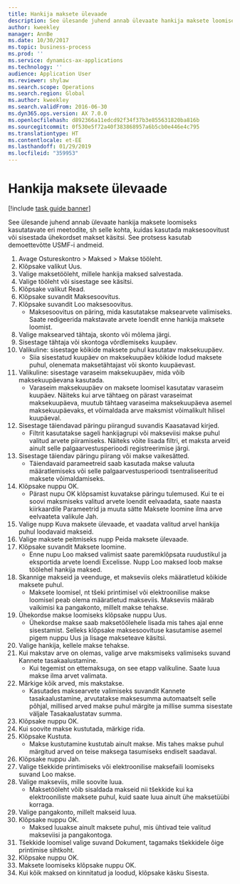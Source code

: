 ```yaml
---
title: Hankija maksete ülevaade
description: See ülesande juhend annab ülevaate hankija maksete loomiseks kasutatavate eri meetodite, sh selle kohta, kuidas kasutada maksesoovitust või sisestada ühekordset makset käsitsi.
author: kweekley
manager: AnnBe
ms.date: 10/30/2017
ms.topic: business-process
ms.prod: ''
ms.service: dynamics-ax-applications
ms.technology: ''
audience: Application User
ms.reviewer: shylaw
ms.search.scope: Operations
ms.search.region: Global
ms.author: kweekley
ms.search.validFrom: 2016-06-30
ms.dyn365.ops.version: AX 7.0.0
ms.openlocfilehash: d892366a11edcd92f34f37b3e855631820ba816b
ms.sourcegitcommit: 0f530e5f72a40f383868957a6b5cb0e446e4c795
ms.translationtype: HT
ms.contentlocale: et-EE
ms.lasthandoff: 01/29/2019
ms.locfileid: "359953"
---
```

# <a name="vendor-payment-overview"></a>Hankija maksete ülevaade

[!include [task guide banner](../../includes/task-guide-banner.md)]

See ülesande juhend annab ülevaate hankija maksete loomiseks kasutatavate eri meetodite, sh selle kohta, kuidas kasutada maksesoovitust või sisestada ühekordset makset käsitsi. See protsess kasutab demoettevõtte USMF-i andmeid.

1. Avage Ostureskontro > Maksed > Makse tööleht.
2. Klõpsake valikut Uus.
3. Valige maksetööleht, millele hankija maksed salvestada. 
4. Valige tööleht või sisestage see käsitsi.
5. Klõpsake valikut Read.
6. Klõpsake suvandit Maksesoovitus.
7. Klõpsake suvandit Loo maksesoovitus.
    * Maksesoovitus on päring, mida kasutatakse maksearvete valimiseks. Saate redigeerida makstavate arvete loendit enne hankija maksete loomist.  
8. Valige maksearved tähtaja, skonto või mõlema järgi. 
9. Sisestage tähtaja või skontoga võrdlemiseks kuupäev. 
10. Valikuline: sisestage kõikide maksete puhul kasutatav maksekuupäev.
    * Siia sisestatud kuupäev on maksekuupäev kõikide lodud maksete puhul, olenemata maksetähtajast või skonto kuupäevast.  
11. Valikuline: sisestage varaseim maksekuupäev, mida võib maksekuupäevana kasutada.
    * Varaseim maksekuupäev on maksete loomisel kasutatav varaseim kuupäev. Näiteks kui arve tähtaeg on pärast varaseimat maksekuupäeva, muutub tähtaeg varaseima maksekuupäeva asemel maksekuupäevaks, et võimaldada arve maksmist võimalikult hilisel kuupäeval.  
12. Sisestage täiendavad päringu piirangud suvandis Kaasatavad kirjed.
    * Filtrit kasutatakse sageli hankijagrupi või makseviisi makse puhul valitud arvete piiramiseks. Näiteks võite lisada filtri, et maksta arveid ainult selle palgaarvestusperioodi registreerimise järgi.  
13. Sisestage täiendav päringu piirang või makse vaikesätted. 
    * Täiendavaid parameetreid saab kasutada makse valuuta määratlemiseks või selle palgaarvestusperioodi tsentraliseeritud maksete võimaldamiseks.  
14. Klõpsake nuppu OK.
    * Pärast nupu OK klõpsamist kuvatakse päringu tulemused. Kui te ei soovi maksmiseks valitud arvete loendit eelvaadata, saate naasta kiirkaardile Parameetrid ja muuta sätte Maksete loomine ilma arve eelvaateta valikule Jah.  
15. Valige nupp Kuva maksete ülevaade, et vaadata valitud arvel hankija puhul loodavaid makseid.
16. Valige maksete peitmiseks nupp Peida maksete ülevaade. 
17. Klõpsake suvandit Maksete loomine.
    * Enne nupu Loo maksed valimist saate paremklõpsata ruudustikul ja eksportida arvete loendi Excelisse. Nupp Loo maksed loob makse töölehel hankija maksed.  
18. Skannige makseid ja veenduge, et makseviis oleks määratletud kõikide maksete puhul. 
    * Maksete loomisel, nt tšeki printimisel või elektroonilise makse loomisel peab olema määratletud makseviis. Makseviis määrab vaikimisi ka pangakonto, millelt makse tehakse.  
19. Ühekordse makse loomiseks klõpsake nuppu Uus.
    * Ühekordse makse saab maksetöölehele lisada mis tahes ajal enne sisestamist. Selleks klõpsake maksesoovituse kasutamise asemel pigem nuppu Uus ja lisage makseteave käsitsi.  
20. Valige hankija, kellele makse tehakse.
21. Kui makstav arve on olemas, valige arve maksmiseks valimiseks suvand Kannete tasakaalustamine.
    * Kui tegemist on ettemaksuga, on see etapp valikuline. Saate luua makse ilma arvet valimata.  
22. Märkige kõik arved, mis makstakse.
    * Kasutades maksearvete valimiseks suvandit Kannete tasakaalustamine, arvutatakse maksesumma automaatselt selle põhjal, millised arved makse puhul märgite ja millise summa sisestate väljale Tasakaalustatav summa.  
23. Klõpsake nuppu OK.
24. Kui soovite makse kustutada, märkige rida.
25. Klõpsake  Kustuta.
    * Makse kustutamine kustutab ainult makse. Mis tahes makse puhul märgitud arved on teise maksega tasumiseks endiselt saadaval.  
26. Klõpsake nuppu Jah.
27. Valige tšekkide printimiseks või elektroonilise maksefaili loomiseks suvand Loo makse.
28. Valige makseviis, mille soovite luua.
    * Maksetööleht võib sisaldada makseid nii tšekkide kui ka elektrooniliste maksete puhul, kuid saate luua ainult ühe maksetüübi korraga.  
29. Valige pangakonto, millelt makseid luua.
30. Klõpsake nuppu OK.
    * Maksed luuakse ainult maksete puhul, mis ühtivad teie valitud makseviisi ja pangakontoga.  
31. Tšekkide loomisel valige suvand Dokument, tagamaks tšekkidele õige printimise sihtkoht.
32. Klõpsake nuppu OK.
33. Maksete loomiseks klõpsake nuppu OK.
34. Kui kõik maksed on kinnitatud ja loodud, klõpsake käsku Sisesta. 

